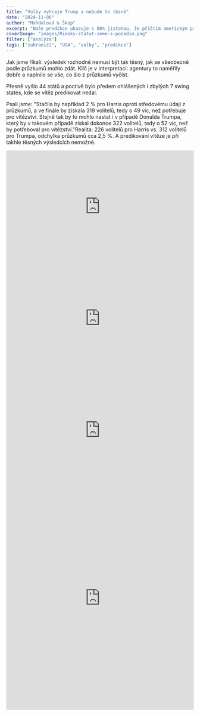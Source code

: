```yaml
---
title: "Volby vyhraje Trump a nebude to těsně"
date: "2024-11-06"
author: "Mahdalová & Škop"
excerpt: "Naše predikce ukazuje s 80% jistotou, že příštím americkým prezidentem se stane Donald Trump."
coverImage: "images/Rimsky-statut-zeme-s-pozadim.png"
filter: ["analýza"]
tags: ["zahraničí", "USA", "volby", "predikce"]
---
```

Jak jsme říkali: výsledek rozhodně nemusí být tak těsný, jak se všeobecně podle průzkumů mohlo zdát. Klíč je v interpretaci: agentury to naměřily dobře a naplnilo se vše, co šlo z průzkumů vyčíst. 

Přesně vyšlo 44 států a poctivě bylo předem ohlášených i zbylých 7 swing states, kde se vítěz predikovat nedal.

Psali jsme: "Stačila by například 2 % pro Harris oproti středovému údaji z průzkumů, a ve finále by získala 319 volitelů, tedy o 49 víc, než potřebuje pro vítězství. Stejně tak by to mohlo nastat i v případě Donalda Trumpa, který by v takovém případě získal dokonce 322 volitelů, tedy o 52 víc, než by potřeboval pro vítězství."Realita: 226 volitelů pro Harris vs. 312 volitelů pro Trumpa, odchylka průzkumů cca 2,5 %. A predikování vítěze je při takhle těsných výsledcích nemožné.

<iframe src='https://flo.uri.sh/visualisation/20150244/embed' title='Interactive or visual content' className='flourish-embed-iframe' frameBorder='0' scrolling='no' width='100%' height='300px' sandbox='allow-same-origin allow-forms allow-scripts allow-downloads allow-popups allow-popups-to-escape-sandbox allow-top-navigation-by-user-activation'></iframe>

<iframe src='https://flo.uri.sh/visualisation/20156444/embed' title='Interactive or visual content' className='flourish-embed-iframe' frameBorder='0' scrolling='no' width='100%' height='300px' sandbox='allow-same-origin allow-forms allow-scripts allow-downloads allow-popups allow-popups-to-escape-sandbox allow-top-navigation-by-user-activation'></iframe>

<iframe src='https://flo.uri.sh/visualisation/20165437/embed' title='Interactive or visual content' className='flourish-embed-iframe' frameBorder='0' scrolling='no' width='100%' height='300px' sandbox='allow-same-origin allow-forms allow-scripts allow-downloads allow-popups allow-popups-to-escape-sandbox allow-top-navigation-by-user-activation'></iframe>


<iframe src='https://flo.uri.sh/visualisation/20156677/embed' title='Interactive or visual content' className='flourish-embed-iframe' frameBorder='0' scrolling='no' width='100%' height='600px' sandbox='allow-same-origin allow-forms allow-scripts allow-downloads allow-popups allow-popups-to-escape-sandbox allow-top-navigation-by-user-activation'></iframe>
